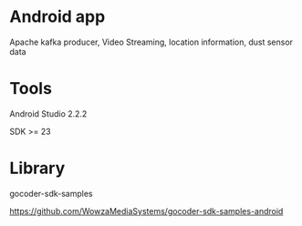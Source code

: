 # Android app
Apache kafka producer, Video Streaming, location information, dust sensor data

# Tools
Android Studio 2.2.2

SDK >= 23

# Library
gocoder-sdk-samples

https://github.com/WowzaMediaSystems/gocoder-sdk-samples-android
